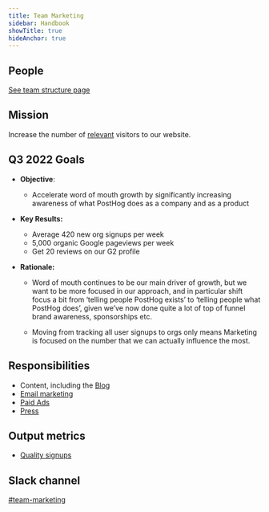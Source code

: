 ```yaml
---
title: Team Marketing
sidebar: Handbook
showTitle: true
hideAnchor: true
---
```


## People


[See team structure page](/handbook/people/team-structure/team-structure)

## Mission

Increase the number of [relevant](https://posthog.com/handbook/strategy/strategy#target-audience-for-2021) visitors to our website. 

## Q3 2022 Goals

* **Objective**:
    * Accelerate word of mouth growth by significantly increasing awareness of what PostHog does as a company and as a product

* **Key Results:**
    * Average 420 new org signups per week
    * 5,000 organic Google pageviews per week
    * Get 20 reviews on our G2 profile

* **Rationale:**
    * Word of mouth continues to be our main driver of growth, but we want to be more focused in our approach, and in particular shift focus a bit from ‘telling people PostHog exists’ to ‘telling people what PostHog does’, given we’ve now done quite a lot of top of funnel brand awareness, sponsorships etc.
     
    * Moving from tracking all user signups to orgs only means Marketing is focused on the number that we can actually influence the most. 

## Responsibilities
- Content, including the [Blog](/handbook/growth/marketing/blog)
- [Email marketing](/handbook/growth/marketing/newsletter)
- [Paid Ads](/handbook/growth/marketing/paid)
- [Press](/handbook/growth/marketing/press)

## Output metrics

* [Quality signups](https://app.posthog.com/insights/ujGv0WqI?events=%5B%5D&actions=%5B%7B%22id%22%3A%2212308%22%2C%22math%22%3A%22dau%22%2C%22name%22%3A%22High%20quality%20sign%20ups%22%2C%22type%22%3A%22actions%22%2C%22order%22%3A0%7D%5D&display=ActionsLineGraph&insight=TRENDS&interval=week&date_from=-90d&new_entity=%5B%5D&properties=%5B%7B%22key%22%3A%22is_organization_first_user%22%2C%22type%22%3A%22event%22%2C%22value%22%3A%5B%22true%22%5D%2C%22operator%22%3A%22exact%22%7D%2C%7B%22key%22%3A%22hubspot_score%22%2C%22type%22%3A%22person%22%2C%22value%22%3A%2270%22%2C%22operator%22%3A%22gt%22%7D%5D&breakdown_type&filter_test_accounts=true#fromDashboard=20464)

## Slack channel

[#team-marketing](https://posthog.slack.com/messages/team-marketing)
